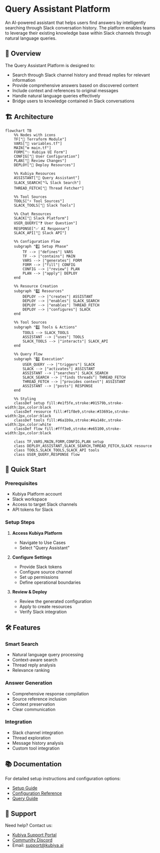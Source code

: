# Query Assistant Platform

An AI-powered assistant that helps users find answers by intelligently searching through Slack conversation history. The platform enables teams to leverage their existing knowledge base within Slack channels through natural language queries.

## 🎯 Overview

The Query Assistant Platform is designed to:
- Search through Slack channel history and thread replies for relevant information
- Provide comprehensive answers based on discovered content
- Include context and references to original messages
- Handle natural language queries effectively
- Bridge users to knowledge contained in Slack conversations

## 🏗️ Architecture

```mermaid
flowchart TB
    %% Nodes with icons
    TF["🔧 Terraform Module"]
    VARS["📝 variables.tf"]
    MAIN["⚙️ main.tf"]
    FORM["✨ Kubiya UI Form"]
    CONFIG["🎯 User Configuration"]
    PLAN["👀 Review Changes"]
    DEPLOY["🚀 Deploy Resources"]
    
    %% Kubiya Resources
    ASSISTANT["🤖 Query Assistant"]
    SLACK_SEARCH["🔍 Slack Search"]
    THREAD_FETCH["📜 Thread Fetcher"]
    
    %% Tool Sources
    TOOLS["⚡ Tool Sources"]
    SLACK_TOOLS["💬 Slack Tools"]
    
    %% Chat Resources
    SLACK["💬 Slack Platform"]
    USER_QUERY["❓ User Question"]
    RESPONSE["✅ AI Response"]
    SLACK_API["🔌 Slack API"]

    %% Configuration Flow
    subgraph "1️⃣ Setup Phase"
        TF --> |"defines"| VARS
        TF --> |"contains"| MAIN
        VARS --> |"generates"| FORM
        FORM --> |"fill"| CONFIG
        CONFIG --> |"review"| PLAN
        PLAN --> |"apply"| DEPLOY
    end

    %% Resource Creation
    subgraph "2️⃣ Resources"
        DEPLOY --> |"creates"| ASSISTANT
        DEPLOY --> |"enables"| SLACK_SEARCH
        DEPLOY --> |"enables"| THREAD_FETCH
        DEPLOY --> |"configures"| SLACK
    end

    %% Tool Sources
    subgraph "3️⃣ Tools & Actions"
        TOOLS --> SLACK_TOOLS
        ASSISTANT --> |"uses"| TOOLS
        SLACK_TOOLS --> |"interacts"| SLACK_API
    end

    %% Query Flow
    subgraph "4️⃣ Execution"
        USER_QUERY --> |"triggers"| SLACK
        SLACK --> |"activates"| ASSISTANT
        ASSISTANT --> |"searches"| SLACK_SEARCH
        SLACK_SEARCH --> |"finds threads"| THREAD_FETCH
        THREAD_FETCH --> |"provides context"| ASSISTANT
        ASSISTANT --> |"posts"| RESPONSE
    end

    %% Styling
    classDef setup fill:#e1f5fe,stroke:#01579b,stroke-width:2px,color:black
    classDef resource fill:#f1f8e9,stroke:#33691e,stroke-width:2px,color:black
    classDef tools fill:#6a1b9a,stroke:#4a148c,stroke-width:2px,color:white
    classDef flow fill:#fff3e0,stroke:#e65100,stroke-width:2px,color:black
    
    class TF,VARS,MAIN,FORM,CONFIG,PLAN setup
    class DEPLOY,ASSISTANT,SLACK_SEARCH,THREAD_FETCH,SLACK resource
    class TOOLS,SLACK_TOOLS,SLACK_API tools
    class USER_QUERY,RESPONSE flow
```

## 🚀 Quick Start

### Prerequisites
- Kubiya Platform account
- Slack workspace
- Access to target Slack channels
- API tokens for Slack

### Setup Steps
1. **Access Kubiya Platform**
   - Navigate to Use Cases
   - Select "Query Assistant"

2. **Configure Settings**
   - Provide Slack tokens
   - Configure source channel
   - Set up permissions
   - Define operational boundaries

3. **Review & Deploy**
   - Review the generated configuration
   - Apply to create resources
   - Verify Slack integration

## 🛠️ Features

### Smart Search
- Natural language query processing
- Context-aware search
- Thread reply analysis
- Relevance ranking

### Answer Generation
- Comprehensive response compilation
- Source reference inclusion
- Context preservation
- Clear communication

### Integration
- Slack channel integration
- Thread exploration
- Message history analysis
- Custom tool integration

## 📚 Documentation

For detailed setup instructions and configuration options:
- [Setup Guide](https://docs.kubiya.ai/usecases/query-assistant/setup)
- [Configuration Reference](https://docs.kubiya.ai/usecases/query-assistant/config)
- [Query Guide](https://docs.kubiya.ai/usecases/query-assistant/queries)

## 🤝 Support

Need help? Contact us:
- [Kubiya Support Portal](https://support.kubiya.ai)
- [Community Discord](https://discord.gg/kubiya)
- Email: support@kubiya.ai
